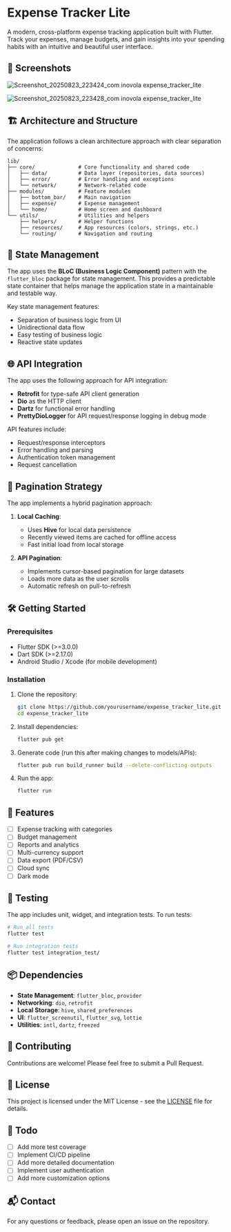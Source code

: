 # Expense Tracker Lite

A modern, cross-platform expense tracking application built with Flutter. Track your expenses, manage budgets, and gain insights into your spending habits with an intuitive and beautiful user interface.

## 📱 Screenshots
![Screenshot_20250823_223424_com inovola expense_tracker_lite](https://github.com/user-attachments/assets/b5371ed6-e28f-4dc4-944c-0e030f8ddd41)

![Screenshot_20250823_223428_com inovola expense_tracker_lite](https://github.com/user-attachments/assets/bb7367d2-2e72-4903-bd5f-28e5616c91ae)

## 🏗️ Architecture and Structure

The application follows a clean architecture approach with clear separation of concerns:

```
lib/
├── core/              # Core functionality and shared code
│   ├── data/          # Data layer (repositories, data sources)
│   ├── error/         # Error handling and exceptions
│   └── network/       # Network-related code
├── modules/           # Feature modules
│   ├── bottom_bar/    # Main navigation
│   ├── expense/       # Expense management
│   └── home/          # Home screen and dashboard
└── utils/             # Utilities and helpers
    ├── helpers/       # Helper functions
    ├── resources/     # App resources (colors, strings, etc.)
    └── routing/       # Navigation and routing
```

## 🧠 State Management

The app uses the **BLoC (Business Logic Component)** pattern with the `flutter_bloc` package for state management. This provides a predictable state container that helps manage the application state in a maintainable and testable way.

Key state management features:
- Separation of business logic from UI
- Unidirectional data flow
- Easy testing of business logic
- Reactive state updates

## 🌐 API Integration

The app uses the following approach for API integration:
- **Retrofit** for type-safe API client generation
- **Dio** as the HTTP client
- **Dartz** for functional error handling
- **PrettyDioLogger** for API request/response logging in debug mode

API features include:
- Request/response interceptors
- Error handling and parsing
- Authentication token management
- Request cancellation

## 🔄 Pagination Strategy

The app implements a hybrid pagination approach:

1. **Local Caching**: 
   - Uses **Hive** for local data persistence
   - Recently viewed items are cached for offline access
   - Fast initial load from local storage

2. **API Pagination**:
   - Implements cursor-based pagination for large datasets
   - Loads more data as the user scrolls
   - Automatic refresh on pull-to-refresh

## 🛠️ Getting Started

### Prerequisites
- Flutter SDK (>=3.0.0)
- Dart SDK (>=2.17.0)
- Android Studio / Xcode (for mobile development)

### Installation

1. Clone the repository:
   ```bash
   git clone https://github.com/yourusername/expense_tracker_lite.git
   cd expense_tracker_lite
   ```

2. Install dependencies:
   ```bash
   flutter pub get
   ```

3. Generate code (run this after making changes to models/APIs):
   ```bash
   flutter pub run build_runner build --delete-conflicting-outputs
   ```

4. Run the app:
   ```bash
   flutter run
   ```

## 🚀 Features

- [ ] Expense tracking with categories
- [ ] Budget management
- [ ] Reports and analytics
- [ ] Multi-currency support
- [ ] Data export (PDF/CSV)
- [ ] Cloud sync
- [ ] Dark mode

## 🧪 Testing

The app includes unit, widget, and integration tests. To run tests:

```bash
# Run all tests
flutter test

# Run integration tests
flutter test integration_test/
```

## 📦 Dependencies

- **State Management**: `flutter_bloc`, `provider`
- **Networking**: `dio`, `retrofit`
- **Local Storage**: `hive`, `shared_preferences`
- **UI**: `flutter_screenutil`, `flutter_svg`, `lottie`
- **Utilities**: `intl`, `dartz`, `freezed`

## 🤝 Contributing

Contributions are welcome! Please feel free to submit a Pull Request.

## 📄 License

This project is licensed under the MIT License - see the [LICENSE](LICENSE) file for details.

## 📝 Todo

- [ ] Add more test coverage
- [ ] Implement CI/CD pipeline
- [ ] Add more detailed documentation
- [ ] Implement user authentication
- [ ] Add more customization options

## 📬 Contact

For any questions or feedback, please open an issue on the repository.
